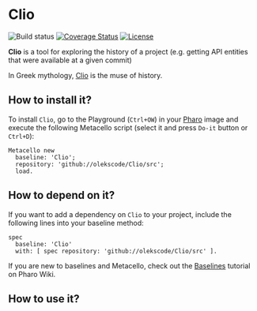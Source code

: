 # Clio

![Build status](https://github.com/olekscode/Clio/workflows/CI/badge.svg)
[![Coverage Status](https://coveralls.io/repos/github/olekscode/Clio/badge.svg?branch=master)](https://coveralls.io/github/olekscode/Clio?branch=master)
[![License](https://img.shields.io/badge/license-MIT-blue.svg)](https://raw.githubusercontent.com/olekscode/Clio/master/LICENSE)

**Clio** is a tool for exploring the history of a project (e.g. getting API entities that were available at a given commit)

In Greek mythology, [Clio](https://en.wikipedia.org/wiki/Clio) is the muse of history.

## How to install it?

To install `Clio`, go to the Playground (`Ctrl+OW`) in your [Pharo](https://pharo.org/) image and execute the following Metacello script (select it and press `Do-it` button or `Ctrl+D`):

```Smalltalk
Metacello new
  baseline: 'Clio';
  repository: 'github://olekscode/Clio/src';
  load.
```

## How to depend on it?

If you want to add a dependency on `Clio` to your project, include the following lines into your baseline method:

```Smalltalk
spec
  baseline: 'Clio'
  with: [ spec repository: 'github://olekscode/Clio/src' ].
```

If you are new to baselines and Metacello, check out the [Baselines](https://github.com/pharo-open-documentation/pharo-wiki/blob/master/General/Baselines.md) tutorial on Pharo Wiki.

## How to use it?


